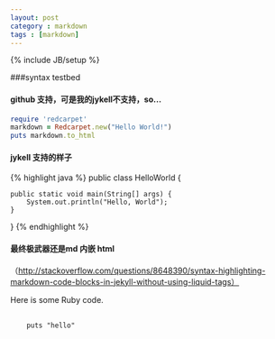 ```yaml
---
layout: post
category : markdown
tags : [markdown]
---
```

{% include JB/setup %}

###syntax testbed 

#### github 支持，可是我的jykell不支持，so...

```ruby
require 'redcarpet'
markdown = Redcarpet.new("Hello World!")
puts markdown.to_html
```

#### jykell 支持的样子

{% highlight java %}
public class HelloWorld {

    public static void main(String[] args) {
        System.out.println("Hello, World");
    }

}
{% endhighlight %}


#### 最终极武器还是md 内嵌 html

（http://stackoverflow.com/questions/8648390/syntax-highlighting-markdown-code-blocks-in-jekyll-without-using-liquid-tags）

Here is some Ruby code.

<pre>
  <code class="ruby">
    puts "hello"
  </code>
</pre>